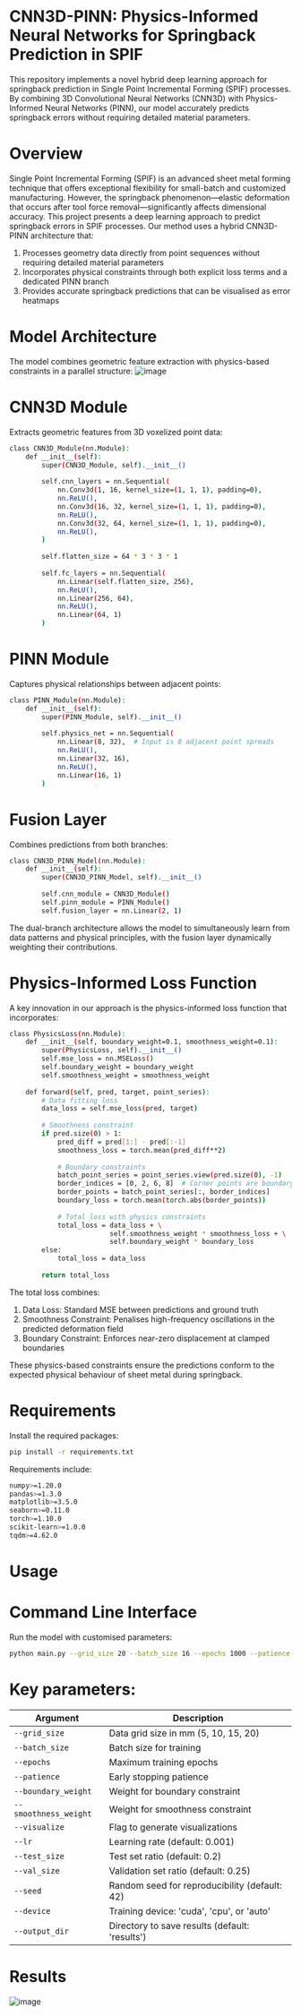 # CNN3D-PINN: Physics-Informed Neural Networks for Springback Prediction in SPIF
This repository implements a novel hybrid deep learning approach for springback prediction in Single Point Incremental Forming (SPIF) processes. By combining 3D Convolutional Neural Networks (CNN3D) with Physics-Informed Neural Networks (PINN), our model accurately predicts springback errors without requiring detailed material parameters.

# Overview
Single Point Incremental Forming (SPIF) is an advanced sheet metal forming technique that offers exceptional flexibility for small-batch and customized manufacturing. However, the springback phenomenon—elastic deformation that occurs after tool force removal—significantly affects dimensional accuracy. This project presents a deep learning approach to predict springback errors in SPIF processes.
Our method uses a hybrid CNN3D-PINN architecture that:

1) Processes geometry data directly from point sequences without requiring detailed material parameters
2) Incorporates physical constraints through both explicit loss terms and a dedicated PINN branch
3) Provides accurate springback predictions that can be visualised as error heatmaps

# Model Architecture
The model combines geometric feature extraction with physics-based constraints in a parallel structure:
![image](https://github.com/user-attachments/assets/5846209f-a8ff-4ebe-9921-eaeec64d162a)

# CNN3D Module
Extracts geometric features from 3D voxelized point data:
```bash
class CNN3D_Module(nn.Module):
    def __init__(self):
        super(CNN3D_Module, self).__init__()
        
        self.cnn_layers = nn.Sequential(
            nn.Conv3d(1, 16, kernel_size=(1, 1, 1), padding=0),
            nn.ReLU(),
            nn.Conv3d(16, 32, kernel_size=(1, 1, 1), padding=0),
            nn.ReLU(),
            nn.Conv3d(32, 64, kernel_size=(1, 1, 1), padding=0),
            nn.ReLU(),
        )
        
        self.flatten_size = 64 * 3 * 3 * 1
        
        self.fc_layers = nn.Sequential(
            nn.Linear(self.flatten_size, 256),
            nn.ReLU(),
            nn.Linear(256, 64),
            nn.ReLU(),
            nn.Linear(64, 1)
        )
```

# PINN Module
Captures physical relationships between adjacent points:
```bash
class PINN_Module(nn.Module):
    def __init__(self):
        super(PINN_Module, self).__init__()
        
        self.physics_net = nn.Sequential(
            nn.Linear(8, 32),  # Input is 8 adjacent point spreads
            nn.ReLU(),
            nn.Linear(32, 16),
            nn.ReLU(),
            nn.Linear(16, 1)
        )
```

# Fusion Layer
Combines predictions from both branches:
```bash
class CNN3D_PINN_Model(nn.Module):
    def __init__(self):
        super(CNN3D_PINN_Model, self).__init__()
        
        self.cnn_module = CNN3D_Module()
        self.pinn_module = PINN_Module()
        self.fusion_layer = nn.Linear(2, 1)
```
The dual-branch architecture allows the model to simultaneously learn from data patterns and physical principles, with the fusion layer dynamically weighting their contributions.

# Physics-Informed Loss Function
A key innovation in our approach is the physics-informed loss function that incorporates:
```bash
class PhysicsLoss(nn.Module):
    def __init__(self, boundary_weight=0.1, smoothness_weight=0.1):
        super(PhysicsLoss, self).__init__()
        self.mse_loss = nn.MSELoss()
        self.boundary_weight = boundary_weight
        self.smoothness_weight = smoothness_weight
    
    def forward(self, pred, target, point_series):
        # Data fitting loss
        data_loss = self.mse_loss(pred, target)
        
        # Smoothness constraint
        if pred.size(0) > 1:
            pred_diff = pred[1:] - pred[:-1]
            smoothness_loss = torch.mean(pred_diff**2)
            
            # Boundary constraints
            batch_point_series = point_series.view(pred.size(0), -1)
            border_indices = [0, 2, 6, 8]  # Corner points are boundary points
            border_points = batch_point_series[:, border_indices]
            boundary_loss = torch.mean(torch.abs(border_points))
            
            # Total loss with physics constraints
            total_loss = data_loss + \
                         self.smoothness_weight * smoothness_loss + \
                         self.boundary_weight * boundary_loss
        else:
            total_loss = data_loss
            
        return total_loss
```

The total loss combines:

1) Data Loss: Standard MSE between predictions and ground truth
2) Smoothness Constraint: Penalises high-frequency oscillations in the predicted deformation field
3) Boundary Constraint: Enforces near-zero displacement at clamped boundaries

These physics-based constraints ensure the predictions conform to the expected physical behaviour of sheet metal during springback.

# Requirements
Install the required packages:
```bash
pip install -r requirements.txt
```
Requirements include:
```bash
numpy>=1.20.0
pandas>=1.3.0
matplotlib>=3.5.0
seaborn>=0.11.0
torch>=1.10.0
scikit-learn>=1.0.0
tqdm>=4.62.0
```

# Usage
# Command Line Interface
Run the model with customised parameters:
```bash
python main.py --grid_size 20 --batch_size 16 --epochs 1000 --patience 100 --boundary_weight 0.05 --smoothness_weight 0.05
```
# Key parameters:

| Argument | Description |
|----------|-------------|
| `--grid_size` | Data grid size in mm (5, 10, 15, 20) |
| `--batch_size` | Batch size for training |
| `--epochs` | Maximum training epochs |
| `--patience` | Early stopping patience |
| `--boundary_weight` | Weight for boundary constraint |
| `--smoothness_weight` | Weight for smoothness constraint |
| `--visualize` | Flag to generate visualizations |
| `--lr` | Learning rate (default: 0.001) |
| `--test_size` | Test set ratio (default: 0.2) |
| `--val_size` | Validation set ratio (default: 0.25) |
| `--seed` | Random seed for reproducibility (default: 42) |
| `--device` | Training device: 'cuda', 'cpu', or 'auto' |
| `--output_dir` | Directory to save results (default: 'results') |

# Results
![image](https://github.com/user-attachments/assets/3b12c1a9-8e28-436a-9a9d-e24b0bf8d225)

